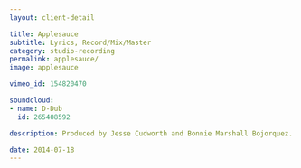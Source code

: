 ```yaml
---
layout: client-detail

title: Applesauce
subtitle: Lyrics, Record/Mix/Master
category: studio-recording
permalink: applesauce/
image: applesauce

vimeo_id: 154820470

soundcloud:
- name: D-Dub
  id: 265408592

description: Produced by Jesse Cudworth and Bonnie Marshall Bojorquez.

date: 2014-07-18
---
```

